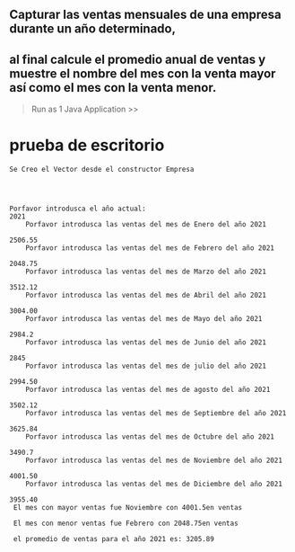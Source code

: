 ## Capturar las ventas mensuales de una empresa durante un año determinado,
## al final calcule el promedio anual de ventas y muestre el nombre del mes con la venta mayor así como el mes con la venta menor.


 > Run as 1 Java Application >> 
#    prueba de escritorio
 
```console
Se Creo el Vector desde el constructor Empresa




Porfavor introdusca el año actual: 
2021
	Porfavor introdusca las ventas del mes de Enero del año 2021

2506.55
	Porfavor introdusca las ventas del mes de Febrero del año 2021

2048.75
	Porfavor introdusca las ventas del mes de Marzo del año 2021

3512.12
	Porfavor introdusca las ventas del mes de Abril del año 2021

3004.00
	Porfavor introdusca las ventas del mes de Mayo del año 2021

2984.2
	Porfavor introdusca las ventas del mes de Junio del año 2021

2845
	Porfavor introdusca las ventas del mes de julio del año 2021

2994.50
	Porfavor introdusca las ventas del mes de agosto del año 2021

3502.12
	Porfavor introdusca las ventas del mes de Septiembre del año 2021

3625.84
	Porfavor introdusca las ventas del mes de Octubre del año 2021

3490.7
	Porfavor introdusca las ventas del mes de Noviembre del año 2021

4001.50
	Porfavor introdusca las ventas del mes de Diciembre del año 2021

3955.40
 El mes con mayor ventas fue Noviembre con 4001.5en ventas

 El mes con menor ventas fue Febrero con 2048.75en ventas

 el promedio de ventas para el año 2021 es: 3205.89
```
